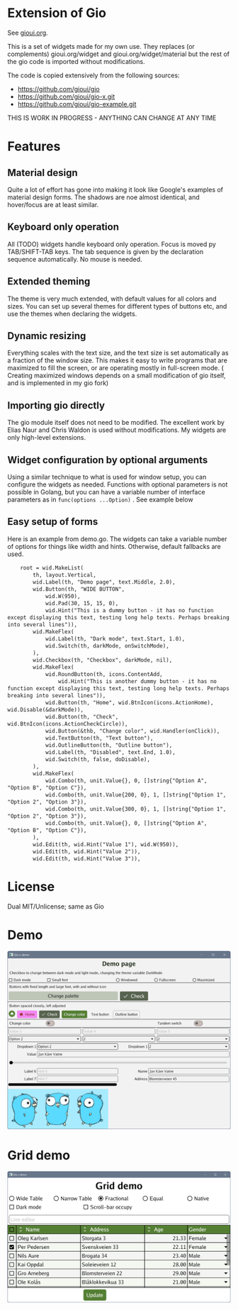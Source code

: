 # Extension of Gio

See [gioui.org](https://gioui.org).

This is a set of widgets made for my own use. They replaces (or complements) gioui.org/widget and
gioui.org/widget/material but the rest of the gio code is imported without modifications.

The code is copied extensively from the following sources:

* https://github.com/gioui/gio
* https://github.com/gioui/gio-x.git
* https://github.com/gioui/gio-example.git

THIS IS WORK IN PROGRESS - ANYTHING CAN CHANGE AT ANY TIME

# Features

## Material design

Quite a lot of effort has gone into making it look like Google's examples of material design forms. The shadows are noe
almost identical, and hover/focus are at least similar.

## Keyboard only operation

All (TODO) widgets handle keyboard only operation. Focus is moved py TAB/SHIFT-TAB keys. The tab sequence is given by
the declaration sequence automatically. No mouse is needed.

## Extended theming

The theme is very much extended, with default values for all colors and sizes. You can set up several themes for
different types of buttons etc, and use the themes when declaring the widgets.

## Dynamic resizing

Everything scales with the text size, and the text size is set automatically as a fraction of the window size. This
makes it easy to write programs that are maximized to fill the screen, or are operating mostly in full-screen mode. (
Creating maximized windows depends on a small modification of gio itself, and is implemented in my gio fork)

## Importing gio directly

The gio module itself does not need to be modified. The excellent work by Elias Naur and Chris Waldon is used without
modifications. My widgets are only high-level extensions.

## Widget configuration by optional arguments

Using a similar technique to what is used for window setup, you can configure the widgets as needed. Functions with
optional parameters is not possible in Golang, but you can have a variable number of interface parameters as
in ```func(options ...Option)``` . See example below

## Easy setup of forms

Here is an example from demo.go. The widgets can take a variable number of options for things like width and hints.
Otherwise, default fallbacks are used.

```
	root = wid.MakeList(
		th, layout.Vertical,
		wid.Label(th, "Demo page", text.Middle, 2.0),
		wid.Button(th, "WIDE BUTTON",
			wid.W(950),
			wid.Pad(30, 15, 15, 0),
			wid.Hint("This is a dummy button - it has no function except displaying this text, testing long help texts. Perhaps breaking into several lines")),
		wid.MakeFlex(
			wid.Label(th, "Dark mode", text.Start, 1.0),
			wid.Switch(th, darkMode, onSwitchMode),
		),
		wid.Checkbox(th, "Checkbox", darkMode, nil),
		wid.MakeFlex(
			wid.RoundButton(th, icons.ContentAdd,
				wid.Hint("This is another dummy button - it has no function except displaying this text, testing long help texts. Perhaps breaking into several lines")),
			wid.Button(th, "Home", wid.BtnIcon(icons.ActionHome), wid.Disable(&darkMode)),
			wid.Button(th, "Check", wid.BtnIcon(icons.ActionCheckCircle)),
			wid.Button(&thb, "Change color", wid.Handler(onClick)),
			wid.TextButton(th, "Text button"),
			wid.OutlineButton(th, "Outline button"),
			wid.Label(th, "Disabled", text.End, 1.0),
			wid.Switch(th, false, doDisable),
		),
		wid.MakeFlex(
			wid.Combo(th, unit.Value{}, 0, []string{"Option A", "Option B", "Option C"}),
			wid.Combo(th, unit.Value{200, 0}, 1, []string{"Option 1", "Option 2", "Option 3"}),
			wid.Combo(th, unit.Value{300, 0}, 1, []string{"Option 1", "Option 2", "Option 3"}),
			wid.Combo(th, unit.Value{}, 0, []string{"Option A", "Option B", "Option C"}),
		),
		wid.Edit(th, wid.Hint("Value 1"), wid.W(950)),
		wid.Edit(th, wid.Hint("Value 2")),
		wid.Edit(th, wid.Hint("Value 3")),
```

# License

Dual MIT/Unlicense; same as Gio

# Demo

![Demo.go](https://github.com/jkvatne/gio-v/blob/main/demo.png)

# Grid demo

![Demo.go](https://github.com/jkvatne/gio-v/blob/main/grid.png)
